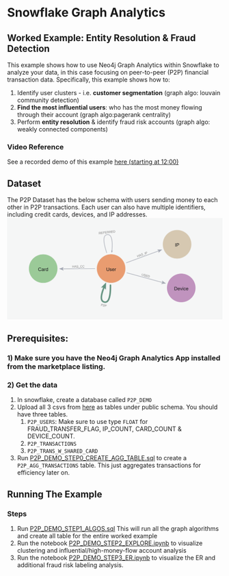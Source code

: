 # Snowflake Graph Analytics
## Worked Example: Entity Resolution & Fraud Detection

This example shows how to use Neo4j Graph Analytics within Snowflake to analyze your data, in this case focusing on peer-to-peer (P2P) financial transaction data. Specifically, this example shows how to: 
1. Identify user clusters - i.e. __customer segmentation__ (graph algo: louvain community detection)
2. __Find the most influential users__: who has the most money flowing through their account (graph algo:pagerank centrality)
3. Perform __entity resolution__ & identify fraud risk accounts (graph algo: weakly connected components)

### Video Reference
See a recorded demo of this example [here (starting at 12:00)](https://www.youtube.com/watch?v=BiTA9OXHM44&t=708s)

## Dataset
The P2P Dataset has the below schema with users sending money to each other in P2P transactions.  Each user can also have multiple identifiers, including credit cards, devices, and IP addresses.
![p2p-graph-snapshot.png](img/p2p-graph-schema.png)

## Prerequisites:
### 1) Make sure you have the Neo4j Graph Analytics App installed from the marketplace listing.

### 2) Get the data
1. In snowflake, create a database called `P2P_DEMO`
2. Upload all 3 csvs from [here](https://drive.google.com/drive/folders/1BnAnRSEfuwDvc4eQH8IRvy3tUkwOeaNf?usp=sharing) as tables under public schema. You should have three tables.  
   1. `P2P_USERS`: Make sure to use type `FLOAT` for FRAUD_TRANSFER_FLAG, IP_COUNT, CARD_COUNT & DEVICE_COUNT. 
   2. `P2P_TRANSACTIONS`
   3. `P2P_TRANS_W_SHARED_CARD`
3. Run [P2P_DEMO_STEP0_CREATE_AGG_TABLE.sql](P2P_DEMO_STEP0_CREATE_AGG_TABLE.sql)  to create a `P2P_AGG_TRANSACTIONS` table. This just aggregates transactions for efficiency later on. 

## Running The Example

### Steps
1. Run [P2P_DEMO_STEP1_ALGOS.sql](P2P_DEMO_STEP1_ALGOS.sql) This will run all the graph algorithms and create all table for the entire worked example
2. Run the notebook [P2P_DEMO_STEP2_EXPLORE.ipynb](P2P_DEMO_STEP2_EXPLORE.ipynb) to visualize clustering and influential/high-money-flow account analysis
3. Run the notebook [P2P_DEMO_STEP3_ER.ipynb](P2P_DEMO_STEP3_ER.ipynb) to visualize the ER and additional fraud risk labeling analysis. 
